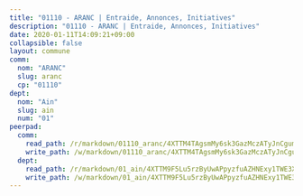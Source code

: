 ```yaml
---
title: "01110 - ARANC | Entraide, Annonces, Initiatives"
description: "01110 - ARANC | Entraide, Annonces, Initiatives"
date: 2020-01-11T14:09:21+09:00
collapsible: false
layout: commune
comm:
  nom: "ARANC"
  slug: aranc
  cp: "01110"
dept:
  nom: "Ain"
  slug: ain
  num: "01"
peerpad:
  comm:
    read_path: /r/markdown/01110_aranc/4XTTM4TAgsmMy6sk3GazMczATyJnCgum4RhJqzX2WFL5oZFN7
    write_path: /w/markdown/01110_aranc/4XTTM4TAgsmMy6sk3GazMczATyJnCgum4RhJqzX2WFL5oZFN7-K3TgTnGJdJvZT6AEDEtSwQqmExgkGQGdmxuUyRh5bDgwDnojjwRpQYK7dFibwm4JscwaT6qzGqEhKhmzfCJWBYMPvkKJaRBrMLnhd3x2joB5SoaQ16tn9wwShnt1Y9bE5m6DKi7H
  dept:
    read_path: /r/markdown/01_ain/4XTTM9F5Lu5rzByUwAPpyzfuAZHNExy1TWE3X3wiTrPFfiAJr
    write_path: /w/markdown/01_ain/4XTTM9F5Lu5rzByUwAPpyzfuAZHNExy1TWE3X3wiTrPFfiAJr-K3TgUnxzeFoJA4CB58vXNvKXURJneTNZHUsypAQGicGiZu7AS2sPbjspGpj7s3MmMv58YhkLaSUMQMHaiKAfoMv6wF36Urxbqqh8MmnXpnKkbVhnAishABEkMRAiyAt8GGJ1Jer2
---
```


